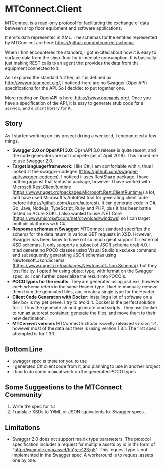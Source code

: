 # MTConnect.Client
MTConnect is a read-only protocol for facilitating the exchange of data between shop floor equipment and software applications.

It emits data represented in XML. The schemas for the entities represented by MTConnect are here: https://github.com/mtconnect/schema.

When I first encountered the standard, I got excited about how it is easy to surface data from the shop floor for immediate consumption. It is basically just making REST calls to an agent that provides the data from the equipment connected to it.

As I explored the standard further, as it is defined on http://www.mtconnect.org/, I noticed there are no Swagger (OpenAPI) specifications for the API. So I decided to put together one.

More reading on OpenAPI is here, https://www.openapis.org/. Once you have a specification of the API, it is easy to generate stub code for a service, and a client library for it.

## Story

As I started working on this project during a weekend, I encountered a few things.

* **Swagger 2.0 or OpenAPI 3.0**: OpenAPI 3.0 release is quite recent, and the code generators are not complete (as of April 2018). This forced me to use Swagger 2.0.
* **Target language/framework**: I like C#, I am comfortable with it, thus I looked at the swagger-codegen (https://github.com/swagger-api/swagger-codegen). I noticed it uses RestSharp package. I have nothing against that fantastic package, however, I have worked with Microsoft.Rest.ClientRuntime (https://www.nuget.org/packages/Microsoft.Rest.ClientRuntime/) a lot, and have used Microsoft's AutoRest tool for generating client code before (https://github.com/Azure/autorest). It can generate code in C#, Go, Java, Node.js, TypeScript, Ruby and PHP, plus it has been battle tested on Azure SDKs. I also wanted to use .NET Core (https://www.microsoft.com/net/download/windows) so I can target multiple platforms with C#.
* **Response schemas in Swagger**: MTConnect standard specifies the schema for the data return in various GET requests in XSD. However, Swagger has been know to have not so much great support for external XSD schemas. It only supports a subset of JSON schema draft 4.0. I tried generating POCO classes using Visual Studio's xsd.exe command, and subsequently generating JSON schemas using Newtonsoft.Json.Schema (https://www.nuget.org/packages/Newtonsoft.Json.Schema/), but they lost fidelity. I opted for using object type, with format on the Swagger spec, so I can further deserialize the result into POCO's.
* **POCO types for the results**: They are generated using xsd.exe, however each schema refers to the same Header type. I had to manually remove them from the generated files, and create a single type for the Header.
* **Client Code Generation with Docker**: Installing a lot of software on a dev box is my pet peeve. I try to avoid it. Docker is the perfect solution for it. Thus the generate.sh and generate.cmd scripts. They use Docker to run an autorest container, generate the files, and move them to their new destination.
* **MTConnect version**: MTConnect Institute recently released version 1.4, however most of the data out there is using version 1.3.1. The first spec I attempted is for 1.3.1.

## Bottom Line
* Swagger spec is there for you to use
* I generated C# client code from it, and planning to use in another project
* I had to do some manual work on the generated POCO types

## Some Suggestions to the MTConnect Community
1. Write the spec for 1.4
2. Translate XSDs to YAML or JSON equivalents for Swagger specs. 

## Limitations

* Swagger 2.0 does not support matrix type parameters. The protocol specification includes a request for multiple assets by id in the form of "http://example.com/asset/hh1;cc;123;g5". This request type is not implemented in the Swagger spec. A workaround is to request assets one by one.

